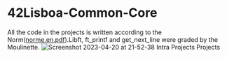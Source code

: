 # 42Lisboa-Common-Core
All the code in the projects is written according to the Norm([norme.en.pdf](https://github.com/AshParker19/42Lisboa-Common-Core/files/11231243/norme.en.pdf)).Libft, ft_printf and get_next_line were graded by the Moulinette.
![Screenshot 2023-04-20 at 21-52-38 Intra Projects Projects](https://user-images.githubusercontent.com/117525743/233485300-68eae95c-d7ac-41be-ad83-2b82a5d44e8c.png)
